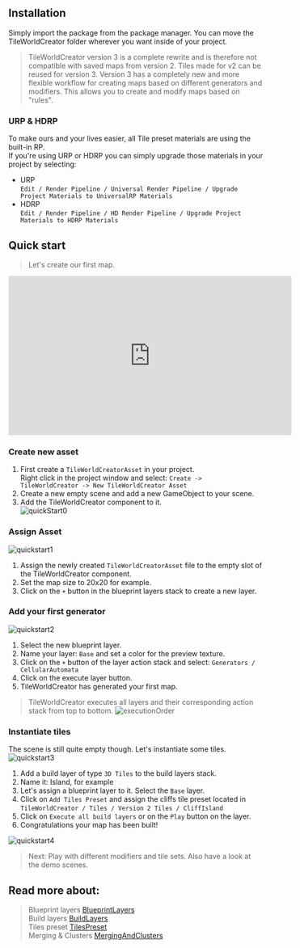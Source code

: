 ## Installation

Simply import the package from the package manager. You can move the TileWorldCreator folder wherever you want inside of your project.

> TileWorldCreator version 3 is a complete rewrite and is therefore not compatible with saved maps from version 2.
Tiles made for v2 can be reused for version 3.
Version 3 has a completely new and more flexible workflow for creating maps based on different generators and modifiers. This allows you to create and modify maps based on "rules". 

### URP & HDRP
To make ours and your lives easier, all Tile preset materials are using the built-in RP.  
If you're using URP or HDRP you can simply upgrade those materials in your project by selecting:  
* URP  
`Edit / Render Pipeline / Universal Render Pipeline / Upgrade Project Materials to UniversalRP Materials`  
* HDRP  
`Edit / Render Pipeline / HD Render Pipeline / Upgrade Project Materials to HDRP Materials`  

## Quick start

> Let's create our first map.  

<iframe width="560" height="315" src="https://www.youtube.com/embed/cscc5_BeY58" title="YouTube video player" frameborder="0" allow="accelerometer; autoplay; clipboard-write; encrypted-media; gyroscope; picture-in-picture" allowfullscreen></iframe>

### Create new asset
1. First create a `TileWorldCreatorAsset` in your project.  
   Right click in the project window and select: `Create -> TileWorldCreator -> New TileWorldCreator Asset`  
2. Create a new empty scene and add a new GameObject to your scene.  
3. Add the TileWorldCreator component to it.  
![quickStart0](img/twcQuickStart0.gif)

### Assign Asset
![quickstart1](img/twcQuickStart1.gif)
1. Assign the newly created `TileWorldCreatorAsset` file to the empty slot of the TileWorldCreator component.  
2. Set the map size to 20x20 for example.  
3. Click on the `+` button in the blueprint layers stack to create a new layer.  

### Add your first generator
![quickstart2](img/twcQuickStart2.gif)
1. Select the new blueprint layer. 
2. Name your layer: `Base` and set a color for the preview texture.  
3. Click on the `+` button of the layer action stack and select: `Generators / CellularAutomata`  
4. Click on the execute layer button.  
5. TileWorldCreator has generated your first map.  

> TileWorldCreator executes all layers and their corresponding action stack from top to bottom.
![executionOrder](img/executionOrder.png)

### Instantiate tiles
The scene is still quite empty though. Let's instantiate some tiles.  
![quickstart3](img/twcQuickStart3.gif)

1. Add a build layer of type `3D Tiles` to the build layers stack.  
2. Name it: Island, for example  
3. Let's assign a blueprint layer to it. Select the `Base` layer.  
4. Click on `Add Tiles Preset` and assign the cliffs tile preset located in `TileWorldCreator / Tiles / Version 2 Tiles / CliffIsland`  
5. Click on `Execute all build layers` or on the `Play` button on the layer.  
6. Congratulations your map has been built!  
  
![quickstart4](img/twcQuickStart4.gif)  

> Next: Play with different modifiers and tile sets. Also have a look at the demo scenes. 


## Read more about:
> Blueprint layers [BlueprintLayers](/BlueprintLayers.md)  
> Build layers [BuildLayers](/BuildLayers.md)  
> Tiles preset [TilesPreset](/TilesPreset.md)  
> Merging & Clusters [MergingAndClusters](/MergingAndClusters.md)    
